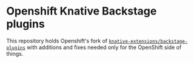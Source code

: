 # Openshift Knative Backstage plugins

This repository holds Openshift's fork of
[`knative-extensions/backstage-plugins`](https://github.com/knative-extensions/backstage-plugins) with additions and
fixes needed only for the OpenShift side of things.

